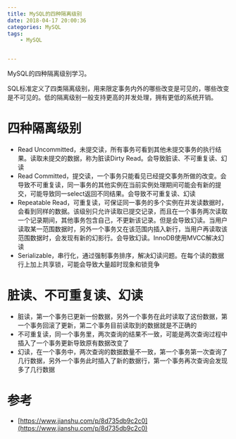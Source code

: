 ```yaml
---
title: MySQL的四种隔离级别
date: 2018-04-17 20:00:36
categories: MySQL
tags: 
	- MySQL


---
```


MySQL的四种隔离级别学习。

<!--more-->

SQL标准定义了四类隔离级别，用来限定事务内外的哪些改变是可见的，哪些改变是不可见的。低的隔离级别一般支持更高的并发处理，拥有更低的系统开销。

# 四种隔离级别

- Read Uncommitted，未提交读，所有事务可看到其他未提交事务的执行结果。读取未提交的数据，称为脏读Dirty Read。会导致脏读、不可重复读、幻读
- Read Committed，提交读，一个事务只能看见已经提交事务所做的改变。会导致不可重复读，同一事务的其他实例在当前实例处理期间可能会有新的提交，可能导致同一select返回不同结果。会导致不可重复读、幻读
- Repeatable Read，可重复读，可保证同一事务的多个实例在并发读数据时，会看到同样的数据。该级别只允许读取已提交记录，而且在一个事务两次读取一个记录期间，其他事务包含自己，不更新该记录。但是会导致幻读。当用户读取某一范围数据时，另外一个事务又在该范围内插入新行，当用户再读取该范围数据时，会发现有新的幻影行。会导致幻读。InnoDB使用MVCC解决幻读
- Serializable，串行化，通过强制事务排序，解决幻读问题。在每个读的数据行上加上共享锁，可能会导致大量超时现象和锁竞争

# 脏读、不可重复读、幻读

- 脏读，第一个事务已更新一份数据，另外一个事务在此时读取了这份数据，第一个事务回滚了更新，第二个事务目前读取到的数据就是不正确的
- 不可重复读，同一个事务里，两次查询的结果不一致，可能是两次查询过程中插入了一个事务更新导致原有数据改变了
- 幻读，在一个事务中，两次查询的数据数量不一致，第一个事务第一次查询了几行数据，另外一个事务此时插入了新的数据行，第一个事务再次查询会发现多了几行数据



# 参考

- [https://www.jianshu.com/p/8d735db9c2c0](https://www.jianshu.com/p/8d735db9c2c0)